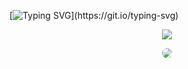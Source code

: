 [![Typing SVG](https://readme-typing-svg.demolab.com?font=Fira+Code&size=19&duration=3500&pause=1000&color=4960F7&random=false&width=435&lines=Hello+World!+I+am+Pedro+Medeiros.;Majoring+in+Computer+Engineering.;Programmer+in+many+languages.;3D+Modeling+and+Printing+enthusiast.;Researching+CNN+applications+in+FPGA.;And+working+with+web+development.;A+little+bit+of+everything;All+of+the+time!)](https://git.io/typing-svg)

<div align = "center">

<a href = "mailto:pmfa2805@gmail.com"> <img src="https://img.shields.io/badge/-Gmail-%23333?style=for-the-badge&logo=gmail&logoColor=white" target="_blank"></a>

<a href="https://www.linkedin.com/in/pedromedeirosf/" target="_blank"><img src="https://img.shields.io/badge/-LinkedIn-%230077B5?style=for-the-badge&logo=linkedin&logoColor=white" style="border-radius: 30px" target="_blank"></a>

</div>
